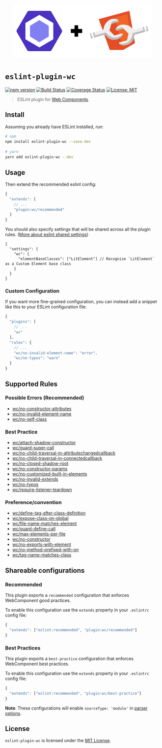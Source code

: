 <div align="center">
  <img src="media/eslint-webcomponents.svg" alt="Eslint + WebComponents" width="450" height="175" />
</div>

# `eslint-plugin-wc`

[![npm version](https://img.shields.io/npm/v/eslint-plugin-wc.svg?style=flat)](https://npmjs.org/package/eslint-plugin-wc 'View this project on npm')
[![Build Status](https://travis-ci.com/43081j/eslint-plugin-wc.svg?branch=master)](https://travis-ci.com/43081j/eslint-plugin-wc)
[![Coverage Status](https://coveralls.io/repos/github/43081j/eslint-plugin-wc/badge.svg?branch=master)](https://coveralls.io/github/43081j/eslint-plugin-wc?branch=master)
[![License: MIT](https://img.shields.io/badge/License-MIT-yellow.svg)](https://opensource.org/licenses/MIT)

> ESLint plugin for [Web Components](https://www.webcomponents.org/introduction).

## Install

Assuming you already have ESLint installed, run:

```sh
# npm
npm install eslint-plugin-wc --save-dev

# yarn
yarn add eslint-plugin-wc --dev
```

## Usage

Then extend the recommended eslint config:

```js
{
  "extends": [
    // ...
    "plugin:wc/recommended"
  ]
}
```

You should also specify settings that will be shared across all the plugin rules. ([More about eslint shared settings](https://eslint.org/docs/user-guide/configuring/configuration-files#adding-shared-settings))

```jsonc
{
  "settings": {
    "wc": {
      "elementBaseClasses": ["LitElement"] // Recognize `LitElement` as a Custom Element base class
    }
  }
}
```

### Custom Configuration

If you want more fine-grained configuration, you can instead add a snippet like this to your ESLint configuration file:

```js
{
  "plugins": [
    // ...
    "wc"
  ],
  "rules": {
    // ...
    "wc/no-invalid-element-name": "error",
    "wc/no-typos": "warn"
  }
}
```

## Supported Rules

### Possible Errors (Recommended)

- [wc/no-constructor-attributes](docs/rules/no-constructor-attributes.md)
- [wc/no-invalid-element-name](docs/rules/no-invalid-element-name.md)
- [wc/no-self-class](docs/rules/no-self-class.md)

### Best Practice

- [wc/attach-shadow-constructor](docs/rules/attach-shadow-constructor.md)
- [wc/guard-super-call](docs/rules/guard-super-call.md)
- [wc/no-child-traversal-in-attributechangedcallback](docs/rules/no-child-traversal-in-attributechangedcallback.md)
- [wc/no-child-traversal-in-connectedcallback](docs/rules/no-child-traversal-in-connectedcallback.md)
- [wc/no-closed-shadow-root](docs/rules/no-closed-shadow-root.md)
- [wc/no-constructor-params](docs/rules/no-constructor-params.md)
- [wc/no-customized-built-in-elements](docs/rules/no-customized-built-in-elements.md)
- [wc/no-invalid-extends](docs/rules/no-invalid-extends.md)
- [wc/no-typos](docs/rules/no-typos.md)
- [wc/require-listener-teardown](docs/rules/require-listener-teardown.md)

### Preference/convention

- [wc/define-tag-after-class-definition](docs/rules/define-tag-after-class-definition.md)
- [wc/expose-class-on-global](docs/rules/expose-class-on-global.md)
- [wc/file-name-matches-element](docs/rules/file-name-matches-element.md)
- [wc/guard-define-call](docs/rules/guard-define-call.md)
- [wc/max-elements-per-file](docs/rules/max-elements-per-file.md)
- [wc/no-constructor](docs/rules/no-constructor.md)
- [wc/no-exports-with-element](docs/rules/no-exports-with-element.md)
- [wc/no-method-prefixed-with-on](docs/rules/no-method-prefixed-with-on.md)
- [wc/tag-name-matches-class](docs/rules/tag-name-matches-class.md)

## Shareable configurations

### Recommended

This plugin exports a `recommended` configuration that enforces WebComponent good practices.

To enable this configuration use the `extends` property in your `.eslintrc` config file:

```js
{
  "extends": ["eslint:recommended", "plugin:wc/recommended"]
}
```

### Best Practices

This plugin exports a `best-practice` configuration that enforces WebComponent best practices.

To enable this configuration use the `extends` property in your `.eslintrc` config file:

```js
{
  "extends": ["eslint:recommended", "plugin:wc/best-practice"]
}
```

**Note**: These configurations will enable `sourceType: 'module'` in [parser options](http://eslint.org/docs/user-guide/configuring#specifying-parser-options).

## License

`eslint-plugin-wc` is licensed under the [MIT License](http://www.opensource.org/licenses/mit-license.php).
